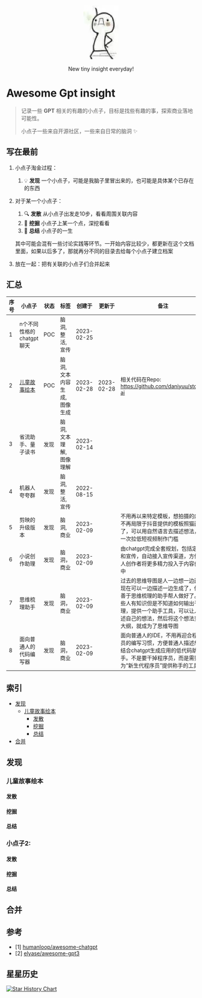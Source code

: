 <div align="center">
<img src="imgs/beconfident.jpg" alt="be confident"/>

<p>New tiny insight everyday!</p>
</div>


# Awesome Gpt insight 
> 记录一些 __GPT__ 相关的有趣的小点子，目标是找些有趣的事，探索商业落地可能性。
>
> 小点子一些来自开源社区，一些来自日常的脑洞 :sparkles: 

## 写在最前
1. 小点子淘金过程：
   1. :bulb: __发现__ 一个小点子，可能是我脑子里冒出来的，也可能是具体某个已存在的东西

2. 对于某一个小点子：

   1. :mag: __发散__ 从小点子出发走10步，看看周围关联内容
   2. :hammer: __挖掘__ 小点子上某一个点，深挖看看
   3. :dart: __总结__ 小点子的一生

    其中可能会混有一些讨论实践等环节。一开始内容比较少，都更新在这个文档里面，如果以后多了，那就再分不同的目录去给每个小点子建立档案

3. 放在一起：把有关联的小点子们合并起来

## 汇总

| **序号** | **小点子**          | **状态** | **标签**           | **创建于**        | **更新于**        | **备注**                                                                                                 |
|--------|------------------|--------|------------------|------------|------------|--------------------------------------------------------------------------------------------------------|
| 1      | n个不同性格的chatgpt聊天 | POC    | 脑洞, 整活, 宣传       | 2023-02-25 |  |                                                                                                        |
| 2      | [儿童故事绘本](#儿童故事绘本)      | POC    | 脑洞, 文本内容生成, 图像生成 | 2023-02-28 | 2023-02-28 | 相关代码在Repo: https://github.com/daniyuu/story-ai                                                         |
| 3      | 省流助手、量子读书        | 发现     | 脑洞, 文本理解, 图像理解   | 2023-02-14 |            |                                                                                                        |
| 4      | 机器人夸夸群           | 发现     | 脑洞, 整活, 宣传       | 2022-08-15 |            |                                                                                                        |
| 5      | 剪映的升级版本          | 发现     | 脑洞, 商业           | 2023-02-09 |            | 不用再以来特定模板，想拍摄的内容不再局限于抖音提供的模板照猫画虎了，可以用自然语言去描述想法，再一次拉低短视频制作门槛                                            |
| 6      | 小说创作助理           | 发现     | 脑洞，商业            |  2023-02-09   |            | 由chatgpt完成全套规划，包括定价和宣传，自动接入宣传渠道，方便个人创作者将更多精力投入于内容创作中                                                   | 
| 7      | 思维梳理助手           | 发现     | 脑洞，商业            |  2023-02-09   |            | 过去的思维导图是人一边想一边画，现在可以一边描述一边生成了，像是善于思维梳理的助手帮人做好了。有些人有知识但是不知道如何输出于梳理，提供一个助手工具，可以让人描述自己的想法，然后将这个想法变为大纲，就成为了思维导图 |
| 8      | 面向普通人的代码编写器      | 发现     | 脑洞，商业            | 2023-02-09    |            | 面向普通人的IDE，不用再迎合程序员的编写习惯，方便普通人描述想法结合chatgpt生成应用的低代码助手。不是要干掉程序员，而是需要为“新生代程序员”提供称手的工具                     |


## 索引

- [发现](#发现)
  - [儿童故事绘本](#儿童故事绘本)
    - [发散](#发散)
    - [挖掘](#挖掘)
    - [总结](#总结)
- [合并](#合并)

   
## 发现

### 儿童故事绘本

#### 发散

#### 挖掘

#### 总结

### 小点子2:

#### 发散

#### 挖掘

#### 总结

## 合并

## 参考 
- [1] [humanloop/awesome-chatgpt](https://github.com/humanloop/awesome-chatgpt)
- [2] [elyase/awesome-gpt3](https://github.com/elyase/awesome-gpt3)


## 星星历史

[![Star History Chart](https://api.star-history.com/svg?repos=daniyuu/awesome-gpt-insight-zh&type=Date)](https://github.com/daniyuu/awesome-gpt-insight-zh)